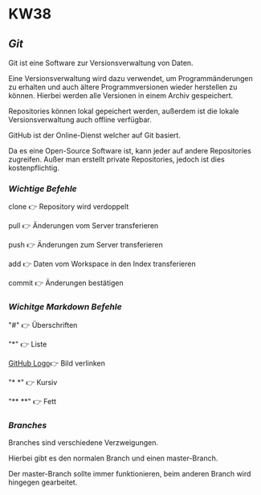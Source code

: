  # KW38
 
 ## ***Git*** 
 
 Git ist eine Software zur Versionsverwaltung von Daten.
 
 Eine Versionsverwaltung wird dazu verwendet, um Programmänderungen zu erhalten und auch ältere Programmversionen wieder herstellen zu  können. Hierbei werden alle Versionen in einem Archiv gespeichert.
 
 Repositories können lokal gepeichert werden, außerdem ist die lokale Versionsverwaltung auch offline verfügbar.
 
 GitHub ist der Online-Dienst welcher auf Git basiert.
 
 Da es eine Open-Source Software ist, kann jeder auf andere Repositories zugreifen. Außer man erstellt private Repositories, jedoch ist dies kostenpflichtig.
 
 
 ### *Wichtige Befehle*
 
 clone  :point_right: Repository wird verdoppelt
 
 pull   :point_right: Änderungen vom Server transferieren
 
 push   :point_right: Änderungen zum Server transferieren
 
 add    :point_right: Daten vom Workspace in den Index transferieren
 
 commit :point_right: Änderungen bestätigen
 
### *Wichitge Markdown Befehle*

"#" :point_right: Überschriften

"*" :point_right: Liste

[GitHub Logo](https://assets-cdn.github.com/images/modules/open_graph/github-mark.png):point_right: Bild verlinken

"* *" :point_right: Kursiv

"** **" :point_right: Fett

### *Branches*

Branches sind verschiedene Verzweigungen.

Hierbei gibt es den normalen Branch und einen master-Branch.

Der master-Branch sollte immer funktionieren, beim anderen Branch wird hingegen gearbeitet.
